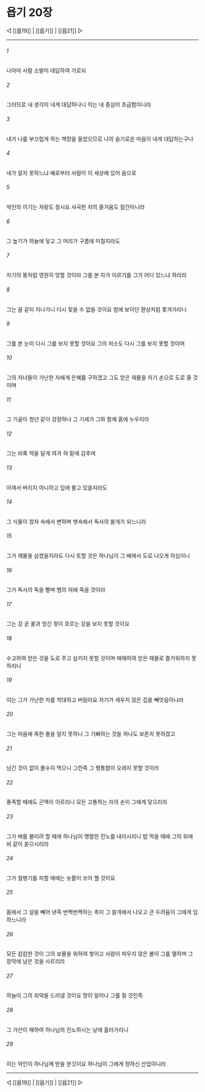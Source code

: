 # 욥기 20장

◁ [[욥19]] | [[욥기]] | [[욥21]] ▷
***

###### 1
나아마 사람 소발이 대답하여 가로되

###### 2
그러므로 내 생각이 내게 대답하나니 이는 내 중심이 초급함이니라

###### 3
내가 나를 부끄럽게 하는 책망을 들었으므로 나의 슬기로운 마음이 내게 대답하는구나

###### 4
네가 알지 못하느냐 예로부터 사람이 이 세상에 있어 옴으로

###### 5
악인의 이기는 자랑도 잠시요 사곡한 자의 즐거움도 잠간이니라

###### 6
그 높기가 하늘에 닿고 그 머리가 구름에 미칠지라도

###### 7
자기의 똥처럼 영원히 망할 것이라 그를 본 자가 이르기를 그가 어디 있느냐 하리라

###### 8
그는 꿈 같이 지나가니 다시 찾을 수 없을 것이요 밤에 보이던 환상처럼 쫓겨가리니

###### 9
그를 본 눈이 다시 그를 보지 못할 것이요 그의 처소도 다시 그를 보지 못할 것이며

###### 10
그의 자녀들이 가난한 자에게 은혜를 구하겠고 그도 얻은 재물을 자기 손으로 도로 줄 것이며

###### 11
그 기골이 청년 같이 강장하나 그 기세가 그와 함께 흙에 누우리라

###### 12
그는 비록 악을 달게 여겨 혀 밑에 감추며

###### 13
아껴서 버리지 아니하고 입에 물고 있을지라도

###### 14
그 식물이 창자 속에서 변하며 뱃속에서 독사의 쓸개가 되느니라

###### 15
그가 재물을 삼켰을지라도 다시 토할 것은 하나님이 그 배에서 도로 나오게 하심이니

###### 16
그가 독사의 독을 빨며 뱀의 혀에 죽을 것이라

###### 17
그는 강 곧 꿀과 엉긴 젖이 흐르는 강을 보지 못할 것이요

###### 18
수고하여 얻은 것을 도로 주고 삼키지 못할 것이며 매매하여 얻은 재물로 즐거워하지 못하리니

###### 19
이는 그가 가난한 자를 학대하고 버림이요 자기가 세우지 않은 집을 빼앗음이니라

###### 20
그는 마음에 족한 줄을 알지 못하니 그 기뻐하는 것을 하나도 보존치 못하겠고

###### 21
남긴 것이 없이 몰수히 먹으니 그런즉 그 형통함이 오래지 못할 것이라

###### 22
풍족할 때에도 곤액이 이르리니 모든 고통하는 자의 손이 그에게 닿으리라

###### 23
그가 배를 불리려 할 때에 하나님이 맹렬한 진노를 내리시리니 밥 먹을 때에 그의 위에 비 같이 쏟으시리라

###### 24
그가 철병기를 피할 때에는 놋활이 쏘아 꿸 것이요

###### 25
몸에서 그 살을 빼어 낸즉 번쩍번쩍하는 촉이 그 쓸개에서 나오고 큰 두려움이 그에게 임하느니라

###### 26
모든 캄캄한 것이 그의 보물을 위하여 쌓이고 사람이 피우지 않은 불이 그를 멸하며 그 장막에 남은 것을 사르리라

###### 27
하늘이 그의 죄악을 드러낼 것이요 땅이 일어나 그를 칠 것인즉

###### 28
그 가산이 패하여 하나님의 진노하시는 날에 흘러가리니

###### 29
이는 악인이 하나님께 받을 분깃이요 하나님이 그에게 정하신 산업이니라

***
◁ [[욥19]] | [[욥기]] | [[욥21]] ▷